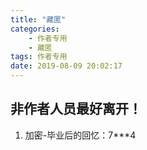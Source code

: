 ```yaml
---
title: "藏匿"
categories:
	- 作者专用
	- 藏匿
tags: 作者专用
date: 2019-08-09 20:02:17
---
```


## 非作者人员最好离开！

1. 加密-毕业后的回忆：7***4

   
